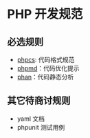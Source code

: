 # PHP 开发规范

## 必选规则
- [phpcs](rule/phpcs.md): 代码格式规范
- [phpmd](rule.md)：代码优化提示
- [phan](rule/phan.md)：代码静态分析


## 其它待商讨规则
- yaml 文档
- phpunit 测试用例
